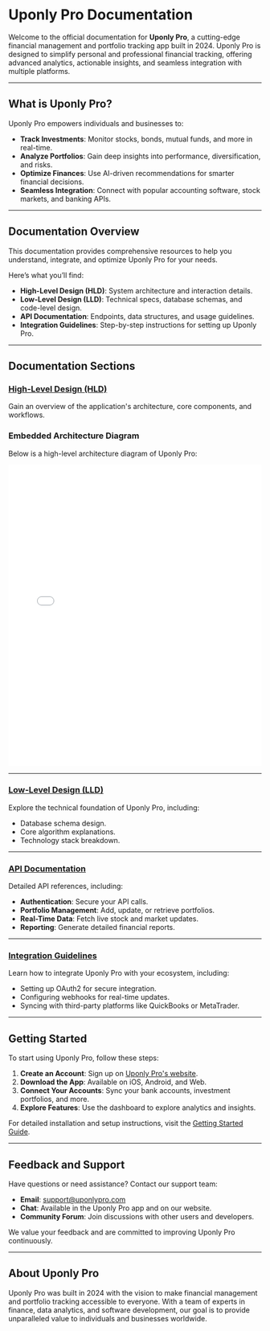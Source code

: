 # Uponly Pro Documentation

Welcome to the official documentation for **Uponly Pro**, a cutting-edge financial management and portfolio tracking app built in 2024. Uponly Pro is designed to simplify personal and professional financial tracking, offering advanced analytics, actionable insights, and seamless integration with multiple platforms.

---

## What is Uponly Pro?

Uponly Pro empowers individuals and businesses to:
- **Track Investments**: Monitor stocks, bonds, mutual funds, and more in real-time.
- **Analyze Portfolios**: Gain deep insights into performance, diversification, and risks.
- **Optimize Finances**: Use AI-driven recommendations for smarter financial decisions.
- **Seamless Integration**: Connect with popular accounting software, stock markets, and banking APIs.

---

## Documentation Overview

This documentation provides comprehensive resources to help you understand, integrate, and optimize Uponly Pro for your needs. 

Here’s what you’ll find:
- **High-Level Design (HLD)**: System architecture and interaction details.
- **Low-Level Design (LLD)**: Technical specs, database schemas, and code-level design.
- **API Documentation**: Endpoints, data structures, and usage guidelines.
- **Integration Guidelines**: Step-by-step instructions for setting up Uponly Pro.

---

## Documentation Sections

### [High-Level Design (HLD)](uponly-pro/hld.md)
Gain an overview of the application's architecture, core components, and workflows.

### Embedded Architecture Diagram
Below is a high-level architecture diagram of Uponly Pro:  

<iframe src="diagrams/uponly-hld.html" width="100%" height="600px" frameborder="0" allowfullscreen></iframe>

---

### [Low-Level Design (LLD)](uponly-pro/lld.md)
Explore the technical foundation of Uponly Pro, including:
- Database schema design.
- Core algorithm explanations.
- Technology stack breakdown.

---

### [API Documentation](uponly-pro/api.md)
Detailed API references, including:
- **Authentication**: Secure your API calls.
- **Portfolio Management**: Add, update, or retrieve portfolios.
- **Real-Time Data**: Fetch live stock and market updates.
- **Reporting**: Generate detailed financial reports.

---

### [Integration Guidelines](uponly-pro/integration.md)
Learn how to integrate Uponly Pro with your ecosystem, including:
- Setting up OAuth2 for secure integration.
- Configuring webhooks for real-time updates.
- Syncing with third-party platforms like QuickBooks or MetaTrader.

---

## Getting Started

To start using Uponly Pro, follow these steps:
1. **Create an Account**: Sign up on [Uponly Pro's website](https://uponlypro.com).
2. **Download the App**: Available on iOS, Android, and Web.
3. **Connect Your Accounts**: Sync your bank accounts, investment portfolios, and more.
4. **Explore Features**: Use the dashboard to explore analytics and insights.

For detailed installation and setup instructions, visit the [Getting Started Guide](uponly-pro/getting-started.md).

---

## Feedback and Support

Have questions or need assistance? Contact our support team:
- **Email**: support@uponlypro.com
- **Chat**: Available in the Uponly Pro app and on our website.
- **Community Forum**: Join discussions with other users and developers.

We value your feedback and are committed to improving Uponly Pro continuously.

---

## About Uponly Pro
Uponly Pro was built in 2024 with the vision to make financial management and portfolio tracking accessible to everyone. With a team of experts in finance, data analytics, and software development, our goal is to provide unparalleled value to individuals and businesses worldwide.
